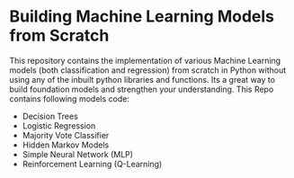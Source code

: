 # Building Machine Learning Models from Scratch
This repository contains the implementation of various Machine Learning models (both classification and regression) from scratch in Python without using any of the inbuilt python libraries and functions. Its a great way to build foundation models and strengthen your understanding.
This Repo contains following models code:
- Decision Trees
- Logistic Regression
- Majority Vote Classifier
- Hidden Markov Models
- Simple Neural Network (MLP)
- Reinforcement Learning (Q-Learning)
